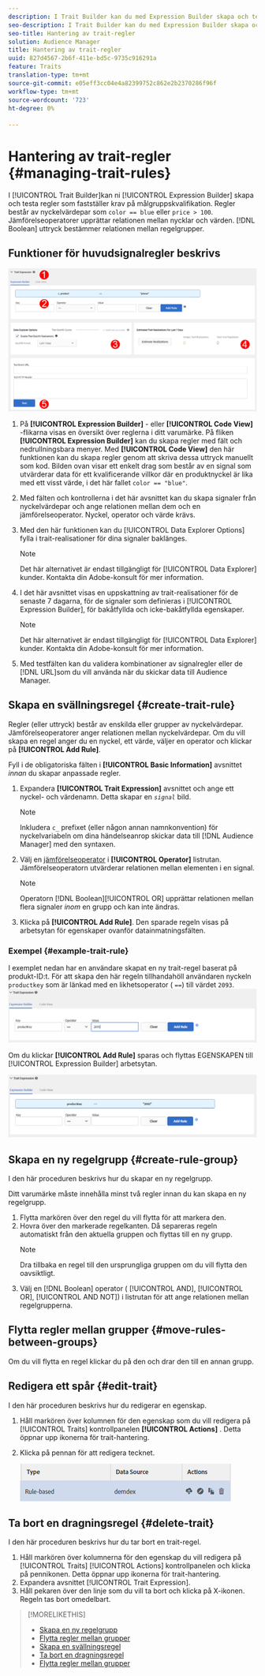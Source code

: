 ```yaml
---
description: I Trait Builder kan du med Expression Builder skapa och testa regler som fastställer krav för målgruppskvalifikation. Regler består av nyckelvärdepar som "color == blue" eller "price > 100". Jämförelseoperatorer upprättar relationen mellan nycklar och värden. Booleska uttryck bestämmer relationen mellan regelgrupper.
seo-description: I Trait Builder kan du med Expression Builder skapa och testa regler som fastställer krav för målgruppskvalifikation. Regler består av nyckelvärdepar som "color == blue" eller "price > 100". Jämförelseoperatorer upprättar relationen mellan nycklar och värden. Booleska uttryck bestämmer relationen mellan regelgrupper.
seo-title: Hantering av trait-regler
solution: Audience Manager
title: Hantering av trait-regler
uuid: 827d4567-2b6f-411e-bd5c-9735c916291a
feature: Traits
translation-type: tm+mt
source-git-commit: e05eff3cc04e4a82399752c862e2b2370286f96f
workflow-type: tm+mt
source-wordcount: '723'
ht-degree: 0%

---
```



# Hantering av trait-regler {#managing-trait-rules}

I [!UICONTROL Trait Builder]kan ni [!UICONTROL Expression Builder] skapa och testa regler som fastställer krav på målgruppskvalifikation. Regler består av nyckelvärdepar som `color == blue` eller `price > 100`. Jämförelseoperatorer upprättar relationen mellan nycklar och värden. [!DNL Boolean] uttryck bestämmer relationen mellan regelgrupper.

<!-- c_tb_rules.xml -->

## Funktioner för huvudsignalregler beskrivs

![](assets/manage-trait-rules.png)

1. På **[!UICONTROL Expression Builder]** - eller **[!UICONTROL Code View]** -flikarna visas en översikt över reglerna i ditt varumärke. På fliken **[!UICONTROL Expression Builder]** kan du skapa regler med fält och nedrullningsbara menyer. Med **[!UICONTROL Code View]** den här funktionen kan du skapa regler genom att skriva dessa uttryck manuellt som kod. Bilden ovan visar ett enkelt drag som består av en signal som utvärderar data för ett kvalificerande villkor där en produktnyckel är lika med ett visst värde, i det här fallet `color == "blue"`.

1. Med fälten och kontrollerna i det här avsnittet kan du skapa signaler från nyckelvärdepar och ange relationen mellan dem och en jämförelseoperator. Nyckel, operator och värde krävs.
1. Med den här funktionen kan du [!UICONTROL Data Explorer Options] fylla i trait-realisationer för dina signaler baklänges.
   >[!NOTE]
   >
   >Det här alternativet är endast tillgängligt för [!UICONTROL Data Explorer] kunder. Kontakta din Adobe-konsult för mer information.
1. I det här avsnittet visas en uppskattning av trait-realisationer för de senaste 7 dagarna, för de signaler som definieras i [!UICONTROL Expression Builder], för bakåtfyllda och icke-bakåtfyllda egenskaper.
   >[!NOTE]
   >
   >Det här alternativet är endast tillgängligt för [!UICONTROL Data Explorer] kunder. Kontakta din Adobe-konsult för mer information.
1. Med testfälten kan du validera kombinationer av signalregler eller de [!DNL URL]som du vill använda när du skickar data till Audience Manager.

## Skapa en svällningsregel {#create-trait-rule}

Regler (eller uttryck) består av enskilda eller grupper av nyckelvärdepar. Jämförelseoperatorer anger relationen mellan nyckelvärdepar. Om du vill skapa en regel anger du en nyckel, ett värde, väljer en operator och klickar på **[!UICONTROL Add Rule]**.

<!-- t_tb_create_rules.xml -->

Fyll i de obligatoriska fälten i **[!UICONTROL Basic Information]** avsnittet *innan* du skapar anpassade regler.

1. Expandera **[!UICONTROL Trait Expression]** avsnittet och ange ett nyckel- och värdenamn. Detta skapar en *`signal`* bild.
   >[!NOTE]
   >
   >Inkludera `c_` prefixet (eller någon annan namnkonvention) för nyckelvariabeln om dina händelseanrop skickar data till [!DNL Audience Manager] med den syntaxen.
1. Välj en [jämförelseoperator](../../features/traits/trait-comparison-operators.md) i **[!UICONTROL Operator]** listrutan. Jämförelseoperatorn utvärderar relationen mellan elementen i en signal.
   >[!NOTE]
   >
   >Operatorn [!DNL Boolean][!UICONTROL OR] upprättar relationen mellan flera signaler *inom* en grupp och kan inte ändras.
1. Klicka på **[!UICONTROL Add Rule]**. Den sparade regeln visas på arbetsytan för egenskaper ovanför datainmatningsfälten.

### Exempel {#example-trait-rule}

I exemplet nedan har en användare skapat en ny trait-regel baserat på produkt-ID:t. För att skapa den här regeln tillhandahöll användaren nyckeln `productkey` som är länkad med en likhetsoperator ( `==`) till värdet `2093`.
![](assets/tb_sample_rule1.png)

Om du klickar **[!UICONTROL Add Rule]** sparas och flyttas EGENSKAPEN till [!UICONTROL Expression Builder] arbetsytan.

![](assets/tb_sample_rule2.png)

## Skapa en ny regelgrupp {#create-rule-group}

I den här proceduren beskrivs hur du skapar en ny regelgrupp.

<!-- t_tb_new_rule_group.xml -->

Ditt varumärke måste innehålla minst två regler innan du kan skapa en ny regelgrupp.

1. Flytta markören över den regel du vill flytta för att markera den.
1. Hovra över den markerade regelkanten.
Då separeras regeln automatiskt från den aktuella gruppen och flyttas till en ny grupp.
   >[!NOTE]
   >
   >Dra tillbaka en regel till den ursprungliga gruppen om du vill flytta den oavsiktligt.
1. Välj en [!DNL Boolean] operator ( [!UICONTROL AND], [!UICONTROL OR], [!UICONTROL AND NOT]) i listrutan för att ange relationen mellan regelgrupperna.

## Flytta regler mellan grupper {#move-rules-between-groups}

Om du vill flytta en regel klickar du på den och drar den till en annan grupp.

## Redigera ett spår {#edit-trait}

I den här proceduren beskrivs hur du redigerar en egenskap.

<!-- t_tb_edit.xml -->

1. Håll markören över kolumnen för den egenskap som du vill redigera på [!UICONTROL Traits] kontrollpanelen **[!UICONTROL Actions]** . Detta öppnar upp ikonerna för trait-hantering.
1. Klicka på pennan för att redigera tecknet.

   ![](assets/tb_edit_trait.png)

## Ta bort en dragningsregel {#delete-trait}

I den här proceduren beskrivs hur du tar bort en trait-regel.

<!-- t_tb_delete_rule.xml -->

1. Håll markören över kolumnerna för den egenskap du vill redigera på [!UICONTROL Traits] [!UICONTROL Actions] kontrollpanelen och klicka på pennikonen. Detta öppnar upp ikonerna för trait-hantering.
1. Expandera avsnittet [!UICONTROL Trait Expression].
1. Håll pekaren över den linje som du vill ta bort och klicka på X-ikonen. Regeln tas bort omedelbart.

>[!MORELIKETHIS]
>
>* [Skapa en ny regelgrupp](../../features/traits/manage-trait-rules.md#create-rule-group)
>* [Flytta regler mellan grupper](../../features/traits/manage-trait-rules.md#move-rules-between-groups)
>* [Skapa en svällningsregel](../../features/traits/manage-trait-rules.md#create-trait-rule)
>* [Ta bort en dragningsregel](../../features/traits/manage-trait-rules.md#delete-trait)
>* [Flytta regler mellan grupper](../../features/traits/manage-trait-rules.md#move-rules-between-groups)

